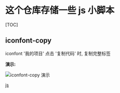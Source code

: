 # 这个仓库存储一些 js 小脚本

[TOC]

## iconfont-copy

 iconfont '我的项目' 点击 '复制代码' 时, 复制完整标签

 __演示:__

 ![iconfont-copy 演示](https://files.catbox.moe/mzvf4v.gif)

  [js](https://github.com/AlcoholTobaccoCode/smallScript/blob/main/iconfont-copy.js)
